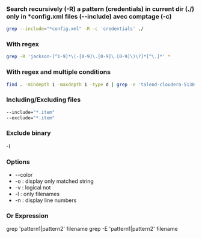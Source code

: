 ### Search recursively (-R) a pattern (credentials) in current dir (./) only in \*config.xml files (--include) avec comptage (-c)

```bash
grep --include="*config.xml" -R -c 'credentials' ./
```

### With regex

```bash
grep -R 'jackson-[^1-9]*\(-[0-9]\.[0-9]\.[0-9]\)\?]*[^\.]*' *
```

### With regex and multiple conditions

```bash
find . -mindepth 1 -maxdepth 1 -type d | grep -e 'talend-cloudera-5130-from-540-hadoop-spark' -e 'tuj1'
```

### Including/Excluding files

```bash
--include="*.item"
--exclude="*.item"
```

### Exclude binary

-I

### Options

- --color
- -o : display only matched string
- -v : logical not
- -l : only filenames
- -n : display line numbers

### Or Expression

grep 'pattern1\|pattern2' filename
grep -E 'pattern1|pattern2' filename
